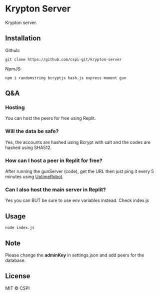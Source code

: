 # Krypton Server
Krypton server.

## Installation
Github:
```
git clone https://github.com/cspi-git/krypton-server
```

NpmJS:
```
npm i randomstring bcryptjs hash.js express moment gun
```

## Q&A
### Hosting
You can host the peers for free using Replit.

### Will the data be safe?
Yes, the accounts are hashed using Bcrypt with salt and the codes are hashed using SHA512.

### How can I host a peer in Replit for free?
After running the gunServer (code), get the URL then just ping it every 5 minutes using [UptimeRobot](https://uptimerobot.com/).

### Can I also host the main server in Replit?
Yes you can BUT be sure to use env variables instead. Check index.js

## Usage
```
node index.js
```

## Note
Please change the **adminKey** in settings.json and add peers for the database.

## License
MIT © CSPI